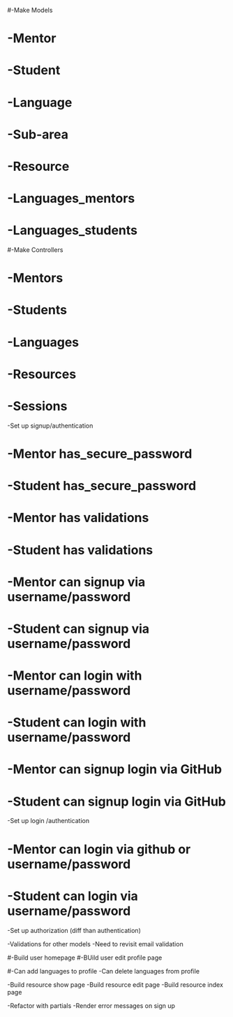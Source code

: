 #-Make Models
#  -Mentor
#  -Student
#  -Language
#  -Sub-area
#  -Resource
#  -Languages_mentors
#  -Languages_students

#-Make Controllers
#  -Mentors
#  -Students
#  -Languages
#  -Resources
#  -Sessions

-Set up signup/authentication
#  -Mentor has_secure_password
#  -Student has_secure_password
#  -Mentor has validations
#  -Student has validations
#  -Mentor can signup via username/password
#  -Student can signup via username/password
#  -Mentor can login with username/password
#  -Student can login with username/password
#  -Mentor can signup login via GitHub
#  -Student can signup login via GitHub

-Set up login /authentication
#  -Mentor can login via github or username/password
#  -Student can login via username/password


-Set up authorization (diff than authentication)

-Validations for other models
  -Need to revisit email validation

#-Build user homepage
#-BUild user edit profile page

#-Can add languages to profile
-Can delete languages from profile

-Build resource show page
-Build resource edit page
-Build resource index page


-Refactor with partials
-Render error messages on sign up  
